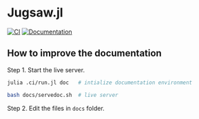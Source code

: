 # Jugsaw.jl

[![CI](https://github.com/Jugsaw/Jugsaw/actions/workflows/juliaci.yml/badge.svg)](https://github.com/Jugsaw/Jugsaw/actions/workflows/juliaci.yml)
[![Documentation](https://img.shields.io/badge/docs-dev-blue.svg)](https://jugsaw.github.io/Jugsaw.jl/)


## How to improve the documentation
Step 1. Start the live server.

```bash
julia .ci/run.jl doc   # intialize documentation environment

bash docs/servedoc.sh  # live server
```

Step 2. Edit the files in `docs` folder.
